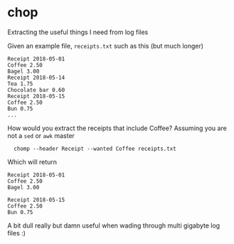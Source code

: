 # chop

Extracting the useful things I need from log files

Given an example file, `receipts.txt` such as this (but much longer)

	Receipt 2018-05-01
	Coffee 2.50
	Bagel 3.00
	Receipt 2018-05-14
	Tea 1.75
	Chocolate bar 0.60
	Receipt 2018-05-15
	Coffee 2.50
	Bun 0.75
	...

How would you extract the receipts that include Coffee? Assuming you are not
a `sed` or `awk` master

	  chomp --header Receipt --wanted Coffee receipts.txt

Which will return

	Receipt 2018-05-01
	Coffee 2.50
	Bagel 3.00
	
	Receipt 2018-05-15
	Coffee 2.50
	Bun 0.75

A bit dull really but damn useful when wading through multi gigabyte log files :)
